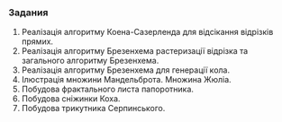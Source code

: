### Задания

1. Реалізація алгоритму Коена-Сазерленда для відсікання відрізків прямих.
2. Реалізація алгоритму Брезенхема растеризації відрізка та загального алгоритму Брезенхема.
3. Реалізація алгоритму Брезенхема для генерації кола.
4. Ілюстрація множини Мандельброта. Множина Жюліа.
5. Побудова фрактального листа папоротника.
6. Побудова сніжинки Коха.
7. Побудова трикутника Серпинського.
